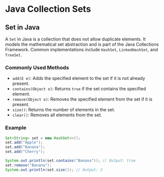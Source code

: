 # Java Collection Sets
## Set in Java

A `Set` in Java is a collection that does not allow duplicate elements. It models the mathematical set abstraction and is part of the Java Collections Framework. Common implementations include `HashSet`, `LinkedHashSet`, and `TreeSet`.

### Commonly Used Methods

- `add(E e)`: Adds the specified element to the set if it is not already present.
- `contains(Object o)`: Returns `true` if the set contains the specified element.
- `remove(Object o)`: Removes the specified element from the set if it is present.
- `size()`: Returns the number of elements in the set.
- `clear()`: Removes all elements from the set.

### Example

```java
Set<String> set = new HashSet<>();
set.add("Apple");
set.add("Banana");
set.add("Cherry");

System.out.println(set.contains("Banana")); // Output: true
set.remove("Banana");
System.out.println(set.size()); // Output: 2
```

